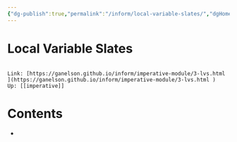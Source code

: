 ```yaml
---
{"dg-publish":true,"permalink":"/inform/local-variable-slates/","dgHomeLink":true,"dgPassFrontmatter":false}
---
```


# Local Variable Slates
```ad-info

Link: [https://ganelson.github.io/inform/imperative-module/3-lvs.html ](https://ganelson.github.io/inform/imperative-module/3-lvs.html )
Up: [[imperative]]
```

# Contents
- 